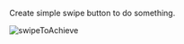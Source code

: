 Create simple swipe button to do something.

![swipeToAchieve](https://user-images.githubusercontent.com/101868225/222895798-e3369499-5f57-4f7c-b252-a85dbcb4db46.gif)
